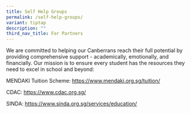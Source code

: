 ```yaml
---
title: Self Help Groups
permalink: /self-help-groups/
variant: tiptap
description: ""
third_nav_title: For Partners
---
```

<p>We are committed to helping our Canberrans reach their full potential
by providing comprehensive support - academically, emotionally, and financially.
Our mission is to ensure every student has the resources they need to excel
in school and beyond:</p>
<p>MENDAKI Tuition Scheme: <a href="https://www.mendaki.org.sg/tuition/" rel="noopener noreferrer nofollow" target="_blank">https://www.mendaki.org.sg/tuition/</a>
</p>
<p>CDAC: <a href="https://www.cdac.org.sg/" rel="noopener noreferrer nofollow" target="_blank">https://www.cdac.org.sg/</a>
</p>
<p>SINDA: <a href="https://www.sinda.org.sg/services/education/" rel="noopener noreferrer nofollow" target="_blank">https://www.sinda.org.sg/services/education/</a>
</p>